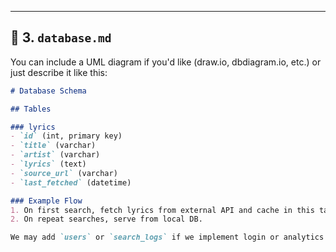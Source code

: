 
---

## 🧠 3. `database.md`

You can include a UML diagram if you'd like (draw.io, dbdiagram.io, etc.) or just describe it like this:

```markdown
# Database Schema

## Tables

### lyrics
- `id` (int, primary key)
- `title` (varchar)
- `artist` (varchar)
- `lyrics` (text)
- `source_url` (varchar)
- `last_fetched` (datetime)

### Example Flow
1. On first search, fetch lyrics from external API and cache in this table.
2. On repeat searches, serve from local DB.

We may add `users` or `search_logs` if we implement login or analytics.
